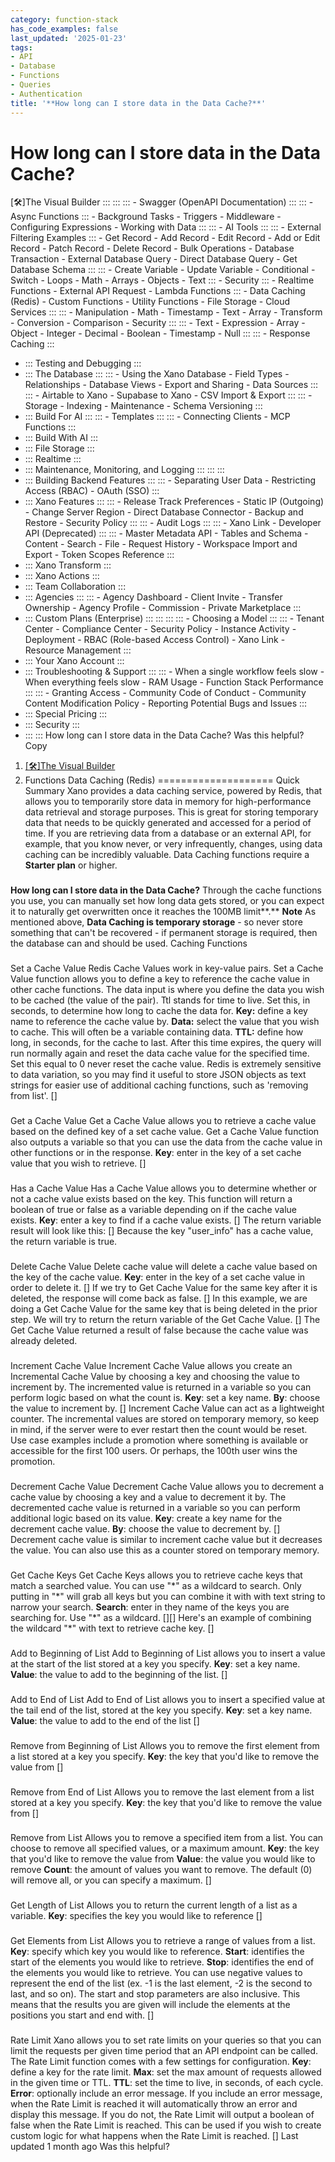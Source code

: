 ```yaml
---
category: function-stack
has_code_examples: false
last_updated: '2025-01-23'
tags:
- API
- Database
- Functions
- Queries
- Authentication
title: '**How long can I store data in the Data Cache?**'
---
```


# **How long can I store data in the Data Cache?**

[🛠️]The Visual Builder
    :::
        ::: 
            ::: 
            -   Swagger (OpenAPI Documentation)
            :::
            ::: 
            -   Async Functions
            :::
        -   Background Tasks
        -   Triggers
        -   Middleware
        -   Configuring Expressions
        -   Working with Data
        :::
        ::: 
        -   AI Tools
            ::: 
                ::: 
                -   External Filtering Examples
                :::
            -   Get Record
            -   Add Record
            -   Edit Record
            -   Add or Edit Record
            -   Patch Record
            -   Delete Record
            -   Bulk Operations
            -   Database Transaction
            -   External Database Query
            -   Direct Database Query
            -   Get Database Schema
            :::
            ::: 
            -   Create Variable
            -   Update Variable
            -   Conditional
            -   Switch
            -   Loops
            -   Math
            -   Arrays
            -   Objects
            -   Text
            :::
        -   Security
            ::: 
            -   Realtime Functions
            -   External API Request
            -   Lambda Functions
            :::
        -   Data Caching (Redis)
        -   Custom Functions
        -   Utility Functions
        -   File Storage
        -   Cloud Services
        :::
        ::: 
        -   Manipulation
        -   Math
        -   Timestamp
        -   Text
        -   Array
        -   Transform
        -   Conversion
        -   Comparison
        -   Security
        :::
        ::: 
        -   Text
        -   Expression
        -   Array
        -   Object
        -   Integer
        -   Decimal
        -   Boolean
        -   Timestamp
        -   Null
        :::
        ::: 
        -   Response Caching
        :::
-   ::: 
    Testing and Debugging
    :::
-   ::: 
    The Database
    :::
        ::: 
        -   Using the Xano Database
        -   Field Types
        -   Relationships
        -   Database Views
        -   Export and Sharing
        -   Data Sources
        :::
        ::: 
        -   Airtable to Xano
        -   Supabase to Xano
        -   CSV Import & Export
        :::
        ::: 
        -   Storage
        -   Indexing
        -   Maintenance
        -   Schema Versioning
        :::
-   ::: 
    Build For AI
    :::
        ::: 
        -   Templates
        :::
        ::: 
        -   Connecting Clients
        -   MCP Functions
        :::
-   ::: 
    Build With AI
    :::
-   ::: 
    File Storage
    :::
-   ::: 
    Realtime
    :::
-   ::: 
    Maintenance, Monitoring, and Logging
    :::
        ::: 
        :::
-   ::: 
    Building Backend Features
    :::
        ::: 
        -   Separating User Data
        -   Restricting Access (RBAC)
        -   OAuth (SSO)
        :::
-   ::: 
    Xano Features
    :::
        ::: 
        -   Release Track Preferences
        -   Static IP (Outgoing)
        -   Change Server Region
        -   Direct Database Connector
        -   Backup and Restore
        -   Security Policy
        :::
        ::: 
        -   Audit Logs
        :::
        ::: 
        -   Xano Link
        -   Developer API (Deprecated)
        :::
        ::: 
        -   Master Metadata API
        -   Tables and Schema
        -   Content
        -   Search
        -   File
        -   Request History
        -   Workspace Import and Export
        -   Token Scopes Reference
        :::
-   ::: 
    Xano Transform
    :::
-   ::: 
    Xano Actions
    :::
-   ::: 
    Team Collaboration
    :::
-   ::: 
    Agencies
    :::
        ::: 
        -   Agency Dashboard
        -   Client Invite
        -   Transfer Ownership
        -   Agency Profile
        -   Commission
        -   Private Marketplace
        :::
-   ::: 
    Custom Plans (Enterprise)
    :::
        ::: 
            ::: 
                ::: 
                -   Choosing a Model
                :::
            :::
        -   Tenant Center
        -   Compliance Center
        -   Security Policy
        -   Instance Activity
        -   Deployment
        -   RBAC (Role-based Access Control)
        -   Xano Link
        -   Resource Management
        :::
-   ::: 
    Your Xano Account
    :::
-   ::: 
    Troubleshooting & Support
    :::
        ::: 
        -   When a single workflow feels slow
        -   When everything feels slow
        -   RAM Usage
        -   Function Stack Performance
        :::
        ::: 
        -   Granting Access
        -   Community Code of Conduct
        -   Community Content Modification Policy
        -   Reporting Potential Bugs and Issues
        :::
-   ::: 
    Special Pricing
    :::
-   ::: 
    Security
    :::
-   ::: 
    :::
    How long can I store data in the Data Cache?
Was this helpful?
Copy
1.  [[🛠️]The Visual Builder](../building-with-visual-development.html)
2.  Functions
Data Caching (Redis) 
====================
Quick Summary
Xano provides a data caching service, powered by Redis, that allows you to temporarily store data in memory for high-performance data retrieval and storage purposes. This is great for storing temporary data that needs to be quickly generated and accessed for a period of time.
If you are retrieving data from a database or an external API, for example, that you know never, or very infrequently, changes, using data caching can be incredibly valuable.
Data Caching functions require a **Starter plan** or higher.
###  
**How long can I store data in the Data Cache?**
Through the cache functions you use, you can manually set how long data gets stored, or you can expect it to naturally get overwritten once it reaches the 100MB limit**.**
**Note**
As mentioned above, **Data Caching is temporary storage** - so never store something that can\'t be recovered - if permanent storage is required, then the database can and should be used.
Caching Functions
###  
Set a Cache Value
Redis Cache Values work in key-value pairs. Set a Cache Value function allows you to define a key to reference the cache value in other cache functions. The data input is where you define the data you wish to be cached (the value of the pair). Ttl stands for time to live. Set this, in seconds, to determine how long to cache the data for.
**Key:** define a key name to reference the cache value by.
**Data:** select the value that you wish to cache. This will often be a variable containing data.
**TTL:** define how long, in seconds, for the cache to last. After this time expires, the query will run normally again and reset the data cache value for the specified time. Set this equal to 0 never reset the cache value.
Redis is extremely sensitive to data variation, so you may find it useful to store JSON objects as text strings for easier use of additional caching functions, such as \'removing from list\'.
[]
###  
Get a Cache Value
Get a Cache Value allows you to retrieve a cache value based on the defined key of a set cache value. Get a Cache Value function also outputs a variable so that you can use the data from the cache value in other functions or in the response.
**Key**: enter in the key of a set cache value that you wish to retrieve.
[]
###  
Has a Cache Value
Has a Cache Value allows you to determine whether or not a cache value exists based on the key. This function will return a boolean of true or false as a variable depending on if the cache value exists.
**Key**: enter a key to find if a cache value exists.
[]
The return variable result will look like this:
[]
Because the key \"user\_info\" has a cache value, the return variable is true.
###  
Delete Cache Value
Delete cache value will delete a cache value based on the key of the cache value.
**Key**: enter in the key of a set cache value in order to delete it.
[]
If we try to Get Cache Value for the same key after it is deleted, the response will come back as false.
[]
In this example, we are doing a Get Cache Value for the same key that is being deleted in the prior step. We will try to return the return variable of the Get Cache Value.
[]
The Get Cache Value returned a result of false because the cache value was already deleted.
###  
Increment Cache Value
Increment Cache Value allows you create an Incremental Cache Value by choosing a key and choosing the value to increment by. The incremented value is returned in a variable so you can perform logic based on what the count is.
**Key**: set a key name.
**By**: choose the value to increment by.
[]
Increment Cache Value can act as a lightweight counter. The incremental values are stored on temporary memory, so keep in mind, if the server were to ever restart then the count would be reset.
Use case examples include a promotion where something is available or accessible for the first 100 users. Or perhaps, the 100th user wins the promotion.
###  
Decrement Cache Value
Decrement Cache Value allows you to decrement a cache value by choosing a key and a value to decrement it by. The decremented cache value is returned in a variable so you can perform additional logic based on its value.
**Key**: create a key name for the decrement cache value.
**By**: choose the value to decrement by.
[]
Decrement cache value is similar to increment cache value but it decreases the value. You can also use this as a counter stored on temporary memory.
###  
Get Cache Keys
Get Cache Keys allows you to retrieve cache keys that match a searched value. You can use \"\*\" as a wildcard to search. Only putting in \"\*\" will grab all keys but you can combine it with with text string to narrow your search.
**Search**: enter in they name of the keys you are searching for. Use \"\*\" as a wildcard.
[][]
Here\'s an example of combining the wildcard \"\*\" with text to retrieve cache key.
[]
###  
Add to Beginning of List
Add to Beginning of List allows you to insert a value at the start of the list stored at a key you specify.
**Key**: set a key name.
**Value**: the value to add to the beginning of the list.
[]
###  
Add to End of List
Add to End of List allows you to insert a specified value at the tail end of the list, stored at the key you specify.
**Key**: set a key name.
**Value**: the value to add to the end of the list
[]
###  
Remove from Beginning of List
Allows you to remove the first element from a list stored at a key you specify.
**Key**: the key that you\'d like to remove the value from
[]
###  
Remove from End of List
Allows you to remove the last element from a list stored at a key you specify.
**Key**: the key that you\'d like to remove the value from
[]
###  
Remove from List
Allows you to remove a specified item from a list. You can choose to remove all specified values, or a maximum amount.
**Key**: the key that you\'d like to remove the value from
**Value**: the value you would like to remove
**Count**: the amount of values you want to remove. The default (0) will remove all, or you can specify a maximum.
[]
###  
Get Length of List
Allows you to return the current length of a list as a variable.
**Key**: specifies the key you would like to reference
[]
###  
Get Elements from List
Allows you to retrieve a range of values from a list.
**Key**: specify which key you would like to reference.
**Start**: identifies the start of the elements you would like to retrieve.
**Stop**: identifies the end of the elements you would like to retrieve.
You can use negative values to represent the end of the list (ex. -1 is the last element, -2 is the second to last, and so on). The start and stop parameters are also inclusive. This means that the results you are given will include the elements at the positions you start and end with.
[]
###  
Rate Limit
Xano allows you to set rate limits on your queries so that you can limit the requests per given time period that an API endpoint can be called.
The Rate Limit function comes with a few settings for configuration.
**Key**: define a key for the rate limit.
**Max**: set the max amount of requests allowed in the given time or TTL.
**TTL**: set the time to live, in seconds, of each cycle.
**Error**: optionally include an error message. If you include an error message, when the Rate Limit is reached it will automatically throw an error and display this message. If you do not, the Rate Limit will output a boolean of false when the Rate Limit is reached. This can be used if you wish to create custom logic for what happens when the Rate Limit is reached.
[]
Last updated 1 month ago
Was this helpful?